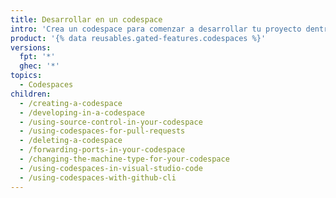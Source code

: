 ```yaml
---
title: Desarrollar en un codespace
intro: 'Crea un codespace para comenzar a desarrollar tu proyecto dentro de un ambiente dedicado en la nube. Puedes utilizar puertos reenviados para ejecutar tu aplicación e incluso utilizar codespaces dentro de {% data variables.product.prodname_vscode %}'
product: '{% data reusables.gated-features.codespaces %}'
versions:
  fpt: '*'
  ghec: '*'
topics:
  - Codespaces
children:
  - /creating-a-codespace
  - /developing-in-a-codespace
  - /using-source-control-in-your-codespace
  - /using-codespaces-for-pull-requests
  - /deleting-a-codespace
  - /forwarding-ports-in-your-codespace
  - /changing-the-machine-type-for-your-codespace
  - /using-codespaces-in-visual-studio-code
  - /using-codespaces-with-github-cli
---
```


